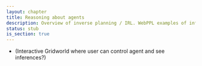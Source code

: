 ```yaml
---
layout: chapter
title: Reasoning about agents
description: Overview of inverse planning / IRL. WebPPL examples of inferring utilities and beliefs from choices (online and batch).
status: stub
is_section: true
---
```


- (Interactive Gridworld where user can control agent and see inferences?)